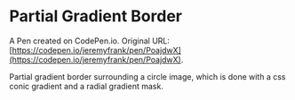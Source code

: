# Partial Gradient Border

A Pen created on CodePen.io. Original URL: [https://codepen.io/jeremyfrank/pen/PoajdwX](https://codepen.io/jeremyfrank/pen/PoajdwX).

Partial gradient border surrounding a circle image, which is done with a css conic gradient and a radial gradient mask.